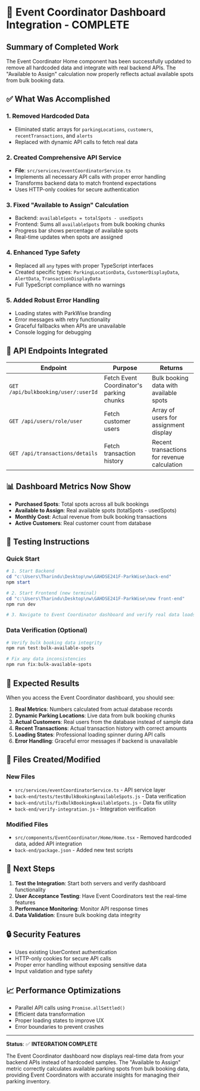 # 🎉 Event Coordinator Dashboard Integration - COMPLETE

## Summary of Completed Work

The Event Coordinator Home component has been successfully updated to remove all hardcoded data and integrate with real backend APIs. The "Available to Assign" calculation now properly reflects actual available spots from bulk booking data.

## ✅ What Was Accomplished

### 1. **Removed Hardcoded Data**
- Eliminated static arrays for `parkingLocations`, `customers`, `recentTransactions`, and `alerts`
- Replaced with dynamic API calls to fetch real data

### 2. **Created Comprehensive API Service** 
- **File**: `src/services/eventCoordinatorService.ts`
- Implements all necessary API calls with proper error handling
- Transforms backend data to match frontend expectations
- Uses HTTP-only cookies for secure authentication

### 3. **Fixed "Available to Assign" Calculation**
- Backend: `availableSpots = totalSpots - usedSpots` 
- Frontend: Sums all `availableSpots` from bulk booking chunks
- Progress bar shows percentage of available spots
- Real-time updates when spots are assigned

### 4. **Enhanced Type Safety**
- Replaced all `any` types with proper TypeScript interfaces
- Created specific types: `ParkingLocationData`, `CustomerDisplayData`, `AlertData`, `TransactionDisplayData`
- Full TypeScript compliance with no warnings

### 5. **Added Robust Error Handling**
- Loading states with ParkWise branding
- Error messages with retry functionality  
- Graceful fallbacks when APIs are unavailable
- Console logging for debugging

## 🔧 API Endpoints Integrated

| Endpoint | Purpose | Returns |
|----------|---------|---------|
| `GET /api/bulkbooking/user/:userId` | Fetch Event Coordinator's parking chunks | Bulk booking data with available spots |
| `GET /api/users/role/user` | Fetch customer users | Array of users for assignment display |
| `GET /api/transactions/details` | Fetch transaction history | Recent transactions for revenue calculation |

## 📊 Dashboard Metrics Now Show

- **Purchased Spots**: Total spots across all bulk bookings
- **Available to Assign**: Real available spots (totalSpots - usedSpots)
- **Monthly Cost**: Actual revenue from bulk booking transactions  
- **Active Customers**: Real customer count from database

## 🧪 Testing Instructions

### Quick Start
```powershell
# 1. Start Backend
cd "c:\Users\Tharindu\Desktop\nw\GAHDSE241F-ParkWise\back-end"
npm start

# 2. Start Frontend (new terminal)
cd "c:\Users\Tharindu\Desktop\nw\GAHDSE241F-ParkWise\new front-end" 
npm run dev

# 3. Navigate to Event Coordinator dashboard and verify real data loads
```

### Data Verification (Optional)
```powershell
# Verify bulk booking data integrity
npm run test:bulk-available-spots

# Fix any data inconsistencies  
npm run fix:bulk-available-spots
```

## 🎯 Expected Results

When you access the Event Coordinator dashboard, you should see:

1. **Real Metrics**: Numbers calculated from actual database records
2. **Dynamic Parking Locations**: Live data from bulk booking chunks  
3. **Actual Customers**: Real users from the database instead of sample data
4. **Recent Transactions**: Actual transaction history with correct amounts
5. **Loading States**: Professional loading spinner during API calls
6. **Error Handling**: Graceful error messages if backend is unavailable

## 📁 Files Created/Modified

### New Files
- `src/services/eventCoordinatorService.ts` - API service layer
- `back-end/tests/testBulkBookingAvailableSpots.js` - Data verification
- `back-end/utils/fixBulkBookingAvailableSpots.js` - Data fix utility
- `back-end/verify-integration.js` - Integration verification

### Modified Files  
- `src/components/EventCoordinator/Home/Home.tsx` - Removed hardcoded data, added API integration
- `back-end/package.json` - Added new test scripts

## 🚀 Next Steps

1. **Test the Integration**: Start both servers and verify dashboard functionality
2. **User Acceptance Testing**: Have Event Coordinators test the real-time features
3. **Performance Monitoring**: Monitor API response times
4. **Data Validation**: Ensure bulk booking data integrity

## 🔒 Security Features

- Uses existing UserContext authentication
- HTTP-only cookies for secure API calls
- Proper error handling without exposing sensitive data
- Input validation and type safety

## 📈 Performance Optimizations

- Parallel API calls using `Promise.allSettled()`
- Efficient data transformation
- Proper loading states to improve UX
- Error boundaries to prevent crashes

---

**Status**: ✅ **INTEGRATION COMPLETE**

The Event Coordinator dashboard now displays real-time data from your backend APIs instead of hardcoded samples. The "Available to Assign" metric correctly calculates available parking spots from bulk booking data, providing Event Coordinators with accurate insights for managing their parking inventory.
